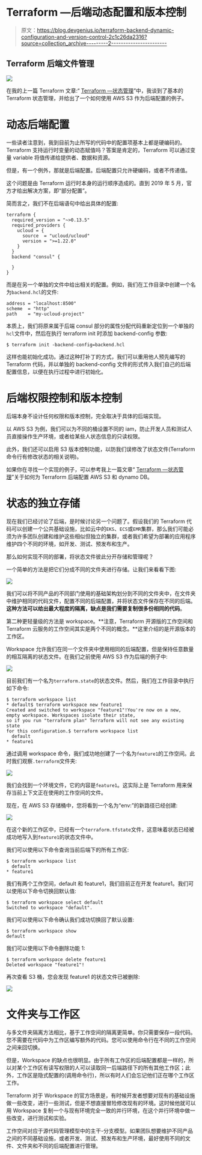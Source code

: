 # Terraform —后端动态配置和版本控制

> 原文：<https://blog.devgenius.io/terraform-backend-dynamic-configuration-and-version-control-2c1c26da2316?source=collection_archive---------2----------------------->

## Terraform 后端文件管理

![](img/6d422df5199a8ac49489a521a6aaa27a.png)

在我的上一篇 Terraform 文章:“ [Terraform —状态管理](/terraform-state-management-85bc622f731c)”中，我谈到了基本的 Terraform 状态管理，并给出了一个如何使用 AWS S3 作为后端配置的例子。

# 动态后端配置

一些读者注意到，我到目前为止所写的代码中的配置项基本上都是硬编码的。Terraform 支持运行时变量的动态赋值吗？答案是肯定的，Terraform 可以通过变量 variable 将值传递给提供者、数据和资源。

但是，有一个例外，那就是后端配置。后端配置只允许硬编码，或者不传递值。

这个问题是由 Terraform 运行时本身的运行顺序造成的。直到 2019 年 5 月，官方才给出解决方案，即“部分配置”。

简而言之，我们不在后端语句中给出具体的配置:

```
terraform {
  required_version = "~>0.13.5"
  required_providers {
    ucloud = {
      source  = "ucloud/ucloud"
      version = ">=1.22.0"
    }
  }
  backend "consul" {

  }
}
```

而是在另一个单独的文件中给出相关的配置。例如，我们在工作目录中创建一个名为`backend.hcl`的文件:

```
address = "localhost:8500"
scheme  = "http"
path    = "my-ucloud-project"
```

本质上，我们将原来属于后端 consul 部分的属性分配代码重新定位到一个单独的`hcl`文件中，然后在执行 terraform init 时添加 backend-config 参数:

```
$ terraform init -backend-config=backend.hcl
```

这样也能初始化成功。通过这种打补丁的方式，我们可以重用他人预先编写的 Terraform 代码，并以单独的 backend-config 文件的形式传入我们自己的后端配置信息，以便在执行过程中进行初始化。

# 后端权限控制和版本控制

后端本身不设计任何权限和版本控制，完全取决于具体的后端实现。

以 AWS S3 为例，我们可以为不同的桶设置不同的 iam，防止开发人员和测试人员直接操作生产环境，或者给某些人状态信息的只读权限。

此外，我们还可以启用 S3 版本控制功能，以防我们误修改了状态文件(Terraform 命令行有修改状态的相关说明)。

如果你在寻找一个实现的例子，可以参考我上一篇文章“ [Terraform —状态管理](/terraform-state-management-85bc622f731c)”关于如何为 Terraform 后端配置 AWS S3 和 dynamo DB。

# 状态的独立存储

现在我们已经讨论了后端，是时候讨论另一个问题了。假设我们的 Terraform 代码可以创建一个公共基础设施，比如云中的`EKS`、`ECS`或`EMR`集群，那么我们可能必须为许多团队创建和维护这些相似但独立的集群，或者我们希望为部署的应用程序维护四个不同的环境，如开发、测试、预发布和生产。

那么如何实现不同的部署，将状态文件彼此分开存储和管理呢？

一个简单的方法是把它们分成不同的文件夹进行存储。让我们来看看下图:

![](img/167bc96a76a6dac2763df119c5a69a4d.png)

我们可以将不同产品的不同部门使用的基础架构划分到不同的文件夹中，在文件夹中维护相同的代码文件，配置不同的后端配置，并将状态文件保存在不同的后端。**这种方法可以给出最大程度的隔离，缺点是我们需要复制很多份相同的代码**。

第二种更轻量级的方法是 workspace。**注意，Terraform 开源版的工作空间和 Terraform 云服务的工作空间其实是两个不同的概念。**这里介绍的是开源版本的工作区。

Workspace 允许我们在同一个文件夹中使用相同的后端配置，但是保持任意数量的相互隔离的状态文件。在我们之前使用 AWS S3 作为后端的例子中:

![](img/8a9f82437f042b9bd56d8dcb380ab5a0.png)

目前我们有一个名为`terraform.state`的状态文件。然后，我们在工作目录中执行如下命令:

```
$ terraform workspace list
* default$ terraform workspace new feature1
Created and switched to workspace "feature1"!You're now on a new, empty workspace. Workspaces isolate their state,
so if you run "terraform plan" Terraform will not see any existing state
for this configuration.$ terraform workspace list
  default
* feature1
```

通过调用 workspace 命令，我们成功地创建了一个名为`feature1`的工作空间。此时我们观察`.terraform`文件夹:

![](img/78b8e20a610ad4d233fbbdedff99f1e5.png)

我们会找到一个环境文件，它的内容是`feature1`。这实际上是 Terraform 用来保存当前上下文正在使用的工作空间的文件。

现在，在 AWS S3 存储桶中，您将看到一个名为“env:”的新路径已经创建:

![](img/3c1160f4dec84e3ae6fdcdf3cb9812e6.png)

在这个新的工作区中，已经有一个`terraform.tfstate`文件，这意味着状态已经被成功地写入到`feature1`的状态文件中。

我们可以使用以下命令查询当前后端下的所有工作区:

```
$ terraform workspace list
  default
* feature1
```

我们有两个工作空间，default 和 feature1，我们目前正在开发 feature1。我们可以使用以下命令切换回默认值:

```
$ terraform workspace select default
Switched to workspace "default".
```

我们可以使用以下命令确认我们成功切换回了默认设置:

```
$ terraform workspace show
default
```

我们可以使用以下命令删除功能 1:

```
$ terraform workspace delete feature1
Deleted workspace "feature1"!
```

再次查看 S3 桶，您会发现 feature1 的状态文件已被删除:

![](img/98afe1845ca7b5a0c86dc6fffd2e13ff.png)

# 文件夹与工作区

与多文件夹隔离方法相比，基于工作空间的隔离更简单。你只需要保存一段代码。您不需要在代码中为工作区编写额外的代码。您可以使用命令行在不同的工作空间之间来回切换。

但是，Workspace 的缺点也很明显。由于所有工作区的后端配置都是一样的，所以对某个工作区有读写权限的人可以读取同一后端路径下的所有其他工作区；此外，工作区是隐式配置的(调用命令行)，所以有时人们会忘记他们正在哪个工作区工作。

Terraform 对于 Workspace 的官方场景是，有时候开发者想要对现有的基础设施做一些改变，进行一些测试，但是不想直接冒险修改现有的环境。这时候他就可以用 Workspace 复制一个与现有环境完全一致的并行环境，在这个并行环境中做一些改变，进行测试和实验。

工作空间对应于源代码管理模型中的主干-分支模型。如果团队想要维护不同产品之间的不同基础设施，或者开发、测试、预发布和生产环境，最好使用不同的文件、文件夹和不同的后端配置进行管理。